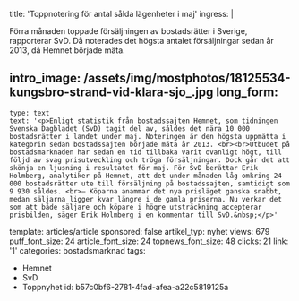 title: 'Toppnotering för antal sålda lägenheter i maj'
ingress: |
  <p>Förra månaden toppade försäljningen av bostadsrätter i Sverige, rapporterar SvD. Då noterades det högsta antalet försäljningar sedan år 2013, då Hemnet började mäta.
  </p>
  
intro_image: /assets/img/mostphotos/18125534-kungsbro-strand-vid-klara-sjo_.jpg
long_form:
  -
    type: text
    text: '<p>Enligt statistik från bostadssajten Hemnet, som tidningen Svenska Dagbladet (SvD) tagit del av, såldes det nära 10 000 bostadsrätter i landet under maj. Noteringen är den högsta uppmätta i kategorin sedan bostadssajten började mäta år 2013. <br><br>Utbudet på bostadsmarknaden har sedan en tid tillbaka varit ovanligt högt, till följd av svag prisutveckling och tröga försäljningar. Dock går det att skönja en ljusning i resultatet för maj. För SvD berättar Erik Holmberg, analytiker på Hemnet, att det under månaden låg omkring 24 000 bostadsrätter ute till försäljning på bostadssajten, samtidigt som 9 930 såldes. <br>– Köparna anammar det nya prisläget ganska snabbt, medan säljarna ligger kvar längre i de gamla priserna. Nu verkar det som att både säljare och köpare i högre utsträckning accepterar prisbilden, säger Erik Holmberg i en kommentar till SvD.&nbsp;</p>'
template: articles/article
sponsored: false
artikel_typ: nyhet
views: 679
puff_font_size: 24
article_font_size: 24
topnews_font_size: 48
clicks: 21
link: '1'
categories: bostadsmarknad
tags:
  - Hemnet
  - SvD
  - Toppnyhet
id: b57c0bf6-2781-4fad-afea-a22c5819125a
